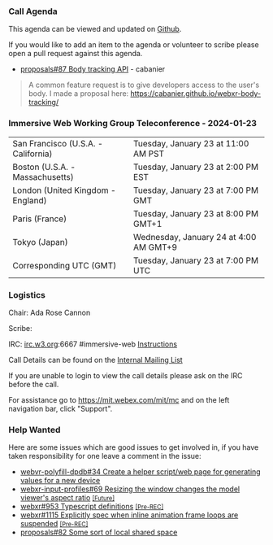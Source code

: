 ### Call Agenda

This agenda can be viewed and updated on [Github](https://github.com/immersive-web/administrivia/blob/main/meetings/2024/2024-01-30-Immersive_Web_Working_Group_Teleconference-agenda.md).

If you would like to add an item to the agenda or volunteer to scribe please open a pull request against this agenda.

* [proposals#87 Body tracking API](https://github.com/immersive-web/proposals/issues/87) - cabanier
> A common feature request is to give developers access to the user's body.
 >I made a proposal here: https://cabanier.github.io/webxr-body-tracking/

### Immersive Web Working Group Teleconference - 2024-01-23

<table>
<tr><td> San Francisco (U.S.A. - California) <td> Tuesday, January 23 at 11:00 AM PST
<tr><td> Boston (U.S.A. - Massachusetts) <td> Tuesday, January 23 at 2:00 PM EST
<tr><td> London (United Kingdom - England) <td> Tuesday, January 23 at 7:00 PM GMT
<tr><td> Paris (France) <td> Tuesday, January 23 at 8:00 PM GMT+1
<tr><td> Tokyo (Japan) <td> Wednesday, January 24 at 4:00 AM GMT+9
<tr><td> Corresponding UTC (GMT) <td> Tuesday, January 23 at 7:00 PM UTC
</table>

### Logistics

Chair: Ada Rose Cannon

Scribe:

IRC: [irc.w3.org](http://irc.w3.org/):6667 #immersive-web [Instructions](https://github.com/immersive-web/administrivia/blob/main/IRC.md)

Call Details can be found on the [Internal Mailing List](https://lists.w3.org/Archives/Member/internal-immersive-web/2019Feb/0002.html)

If you are unable to login to view the call details please ask on the IRC before the call.

For assistance go to https://mit.webex.com/mit/mc  and on the left navigation bar, click "Support".

### Help Wanted

Here are some issues which are good issues to get involved in, if you have taken responsibility for one leave a comment in the issue:

- [webvr-polyfill-dpdb#34 Create a helper script/web page for generating values for a new device](https://github.com/immersive-web/webvr-polyfill-dpdb/issues/34)
- [webxr-input-profiles#69 Resizing the window changes the model viewer's aspect ratio](https://github.com/immersive-web/webxr-input-profiles/issues/69) [<small>[Future]</small>](https://api.github.com/repos/immersive-web/webxr-input-profiles/milestones/4)
- [webxr#953 Typescript definitions](https://github.com/immersive-web/webxr/issues/953) [<small>[Pre-REC]</small>](https://api.github.com/repos/immersive-web/webxr/milestones/16)
- [webxr#1115 Explicitly spec when inline animation frame loops are suspended](https://github.com/immersive-web/webxr/issues/1115) [<small>[Pre-REC]</small>](https://api.github.com/repos/immersive-web/webxr/milestones/16)
- [proposals#82 Some sort of local shared space](https://github.com/immersive-web/proposals/issues/82)


              
